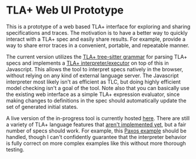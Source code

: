 # TLA+ Web UI Prototype

This is a prototype of a web based TLA+ interface for exploring and sharing specifications and traces. The motivation is to have a better way to quickly interact with a TLA+ spec and easily share results. For example, provide a way to share error traces in a convenient, portable, and repeatable manner. 

The current version utilizes the [TLA+ tree-sitter grammar](https://github.com/tlaplus-community/tree-sitter-tlaplus) for parsing TLA+ specs and implements a [TLA+ interpreter/executor](https://github.com/will62794/tla-web/blob/89d763c6001fa91dfc55780fedd47a9fbbf4e934/js/eval.js#L726-L778) on top of this in Javascript. This allows the tool to interpret specs natively in the browser, without relying on any kind of external language server. The Javascript interpreter most likely isn't as efficient as TLC, but doing highly efficient model checking isn't a goal of the tool. Note also that you can basically use the existing web interface as a simple TLA+ expression evaluator, since making changes to definitions in the spec should automatically update the set of generated initial states.

<!-- This project Utilizes the [TLA+ tree-sitter grammar](https://github.com/tlaplus-community/tree-sitter-tlaplus) to provide a web based TLA+ interface for exploring and sharing specifications.  -->
A live version of the in-progress tool is currently hosted [here](https://will62794.github.io/tla-web/). There are still a variety of TLA+ language features that [aren't implemented yet](todo.md), but a fair number of specs should work. For example, this [Paxos example](https://will62794.github.io/tla-web/?specpath=.%2Fspecs%2FPaxos.tla#) should be handled, though I can't confidently guarantee that the interpreter behavior is fully correct on more complex examples like this without more thorough testing.

<!-- A basic, preliminary test suite can be found [here](https://will62794.github.io/tla-web/test.html). -->